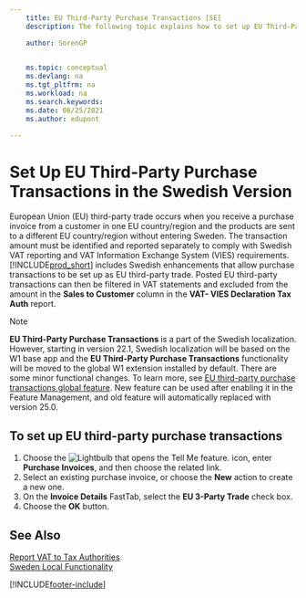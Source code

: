 ```yaml
---
    title: EU Third-Party Purchase Transactions [SE]
    description: The following topic explains how to set up EU Third-Party Purchase Transactions with the Swedish version of Business Central.

    author: SorenGP

    
    ms.topic: conceptual
    ms.devlang: na
    ms.tgt_pltfrm: na
    ms.workload: na
    ms.search.keywords:
    ms.date: 06/25/2021
    ms.author: edupont

---
```

# Set Up EU Third-Party Purchase Transactions in the Swedish Version
European Union (EU) third-party trade occurs when you receive a purchase invoice from a customer in one EU country/region and the products are sent to a different EU country/region without entering Sweden. The transaction amount must be identified and reported separately to comply with Swedish VAT reporting and VAT Information Exchange System (VIES) requirements. [!INCLUDE[prod_short](../../includes/prod_short.md)] includes Swedish enhancements that allow purchase transactions to be set up as EU third-party trade. Posted EU third-party transactions can then be filtered in VAT statements and excluded from the amount in the **Sales to Customer** column in the **VAT- VIES Declaration Tax Auth** report.  

> [!NOTE]
> **EU Third-Party Purchase Transactions** is a part of the Swedish localization. However, starting in version 22.1, Swedish localization will be based on the W1 base app and the **EU Third-Party Purchase Transactions** functionality will be moved to the global W1 extension installed by default. There are some minor functional changes. To learn more, see [EU third-party purchase transactions global feature](../../finance-how-to-eu3party-trade-purchase.md). New feature can be used after enabling it in the Feature Management, and old feature will automatically replaced with version 25.0.  

## To set up EU third-party purchase transactions  

1.  Choose the ![Lightbulb that opens the Tell Me feature.](../../media/ui-search/search_small.png "Tell me what you want to do") icon, enter **Purchase Invoices**, and then choose the related link.  
2.  Select an existing purchase invoice, or choose the **New** action to create a new one.  
3.  On the **Invoice Details** FastTab, select the **EU 3-Party Trade** check box.  
4.  Choose the **OK** button.  

## See Also  
 [Report VAT to Tax Authorities](../../finance-how-report-vat.md)   
 [Sweden Local Functionality](sweden-local-functionality.md)


[!INCLUDE[footer-include](../../includes/footer-banner.md)]
